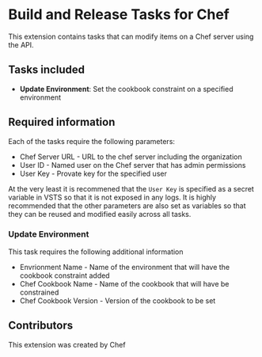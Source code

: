 # Build and Release Tasks for Chef

This extension contains tasks that can modify items on a Chef server using the API.

## Tasks included

* **Update Environment**: Set the cookbook constraint on a specified environment

## Required information

Each of the tasks require the following parameters:

* Chef Server URL - URL to the chef server including the organization
* User ID - Named user on the Chef server that has admin permissions
* User Key - Provate key for the specified user

At the very least it is recommened that the `User Key` is specified as a secret variable in VSTS so that it is not exposed in any logs.  It is highly recommended that the other parameters are also set as variables so that they can be reused and modified easily across all tasks.

### Update Environment

This task requires the following additional information

* Envrionment Name - Name of the environment that will have the cookbook constraint added
* Chef Cookbook Name - Name of the cookbook that will have be constrained
* Chef Cookbook Version - Version of the cookbook to be set

## Contributors

This extension was created by Chef